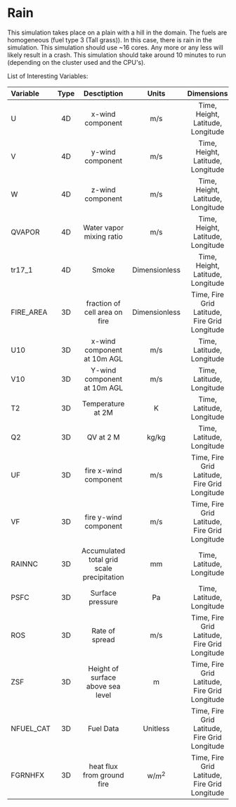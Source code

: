# Rain

This simulation takes place on a plain with a hill in the domain. The fuels are homogeneous (fuel type 3 (Tall grass)). In this case, there is rain in the simulation. 
This simulation should use ~16 cores. Any more or any less will likely result in a crash. This simulation should take around 10 minutes to run (depending on the cluster used and the CPU's). 

List of Interesting Variables:

| Variable  | Type  | Desctiption     | Units | Dimensions |
|:----------|:-----: | :--------------:| :------: | :----: |
| U        | 4D  | x-wind component | m/s | Time, Height, Latitude, Longitude |
| V        | 4D  | y-wind component | m/s | Time, Height, Latitude, Longitude |
| W        | 4D  | z-wind component | m/s | Time, Height, Latitude, Longitude |
| QVAPOR   | 4D  | Water vapor mixing ratio | m/s | Time, Height, Latitude, Longitude |
| tr17_1   | 4D  | Smoke | Dimensionless | Time, Height, Latitude, Longitude |
| FIRE_AREA| 3D  | fraction of cell area on fire | Dimensionless | Time, Fire Grid Latitude, Fire Grid Longitude |
| U10      | 3D  | x-wind component at 10m AGL | m/s | Time, Latitude, Longitude |
| V10      | 3D  | Y-wind component at 10m AGL | m/s | Time, Latitude, Longitude |
| T2   | 3D  | Temperature at 2M | K | Time, Latitude, Longitude |
| Q2   | 3D  | QV at 2 M | kg/kg | Time, Latitude, Longitude |
| UF   | 3D  | fire x-wind component | m/s | Time, Fire Grid Latitude, Fire Grid Longitude |
| VF   | 3D  | fire y-wind component | m/s | Time, Fire Grid Latitude, Fire Grid Longitude |
| RAINNC   | 3D  | Accumulated total grid scale precipitation | mm | Time, Latitude, Longitude |
| PSFC   | 3D  | Surface pressure | Pa | Time, Latitude, Longitude |
| ROS   | 3D  | Rate of spread | m/s | Time, Fire Grid Latitude, Fire Grid Longitude |
| ZSF   | 3D  | Height of surface above sea level | m | Time, Fire Grid Latitude, Fire Grid Longitude |
| NFUEL_CAT   | 3D  | Fuel Data | Unitless | Time, Fire Grid Latitude, Fire Grid Longitude |
| FGRNHFX   | 3D  | heat flux from ground fire | w/$m^2$ | Time, Fire Grid Latitude, Fire Grid Longitude |
